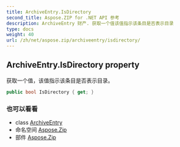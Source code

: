 ```yaml
---
title: ArchiveEntry.IsDirectory
second_title: Aspose.ZIP for .NET API 参考
description: ArchiveEntry 财产. 获取一个值该值指示该条目是否表示目录
type: docs
weight: 40
url: /zh/net/aspose.zip/archiveentry/isdirectory/
---
```

## ArchiveEntry.IsDirectory property

获取一个值，该值指示该条目是否表示目录。

```csharp
public bool IsDirectory { get; }
```

### 也可以看看

* class [ArchiveEntry](../)
* 命名空间 [Aspose.Zip](../../archiveentry/)
* 部件 [Aspose.Zip](../../../)


